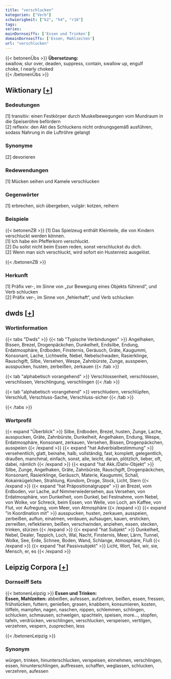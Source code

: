 ```yaml
---
title: "verschlucken"
kategorien: ["Verb"]
schwierigkeit: ["k2", "h4", "r16"]
tags:
series:
mainDornseiffs: ['Essen und Trinken']
domainDornseiffs: ['Essen, Mahlzeiten']
url: "verschlucken"
---
```


{{< betonenÜbs >}}
**Übersetzung:**  
swallow, slur over, deaden, suppress, contain, swallow up, engulf  
choke, I nearly choked  
{{< /betonenÜbs >}}

## Wiktionary [[+](https://de.wiktionary.org/wiki/verschlucken)]

### Bedeutungen
[1] transitiv: einen Festkörper durch Muskelbewegungen vom Mundraum in die Speiseröhre befördern  
[2] reflexiv: den Akt des Schluckens nicht ordnungsgemäß ausführen, sodass Nahrung in die Luftröhre gelangt  

### Synonyme
[2] devorieren  

### Redewendungen
[1] Mücken seihen und Kamele verschlucken  

### Gegenwörter
[1] erbrechen, sich übergeben, vulgär: kotzen, reihern  

### Beispiele
{{< betonenZB >}}
[1] Das Spielzeug enthält Kleinteile, die von Kindern verschluckt werden können.  
[1] Ich habe ein Pfefferkorn verschluckt.  
[2] Du sollst nicht beim Essen reden, sonst verschluckst du dich.  
[2] Wenn man sich verschluckt, wird sofort ein Hustenreiz ausgelöst.  

{{< /betonenZB >}}
### Herkunft
[1] Präfix ver-, im Sinne von „zur Bewegung eines Objekts führend“, und Verb schlucken  
[2] Präfix ver-, im Sinne von „fehlerhaft“, und Verb schlucken  



## dwds [[+](https://www.dwds.de/wb/verschlucken)]

### Wortinformation
{{< tabs "Dwds" >}}
{{< tab "Typische Verbindungen" >}}
Angelhaken, Bissen, Brezel, Drogenpäckchen, Dunkelheit, Endsilbe, Endung, Erdatmosphäre, Erdboden, Finsternis, Geräusch, Gräte, Kaugummi, Konsonant, Lache, Lichtwelle, Nebel, Nebelschwaden, Rasierklinge, Rauschgift, Silbe, Versehen, Wespe, Zahnbürste, Zunge, ausspeien, ausspucken, husten, zerbeißen, zerkauen
{{< /tab >}}

{{< tab "alphabetisch vorangehend" >}}
Verschlossenheit, verschlossen, verschlissen, Verschlingung, verschlingen
{{< /tab >}}

{{< tab "alphabetisch vorangehend" >}}
verschludern, verschlüpfen, Verschluß, Verschluss-Sache, Verschluss-sicher
{{< /tab >}}

{{< /tabs >}}

### Wortprofil
{{< expand "Überblick" >}} Silbe, Erdboden, Brezel, husten, Zunge, Lache, ausspucken, Gräte, Zahnbürste, Dunkelheit, Angelhaken, Endung, Wespe, Erdatmosphäre, Konsonant, zerkauen, Versehen, Bissen, Drogenpäckchen, ausspeien {{< /expand >}}
{{< expand "hat Adverbialbestimmung" >}} versehentlich, glatt, beinahe, halb, vollständig, fast, komplett, gelegentlich, draußen, manchmal, einfach, sonst, alle, leicht, daran, plötzlich, lieber, oft, dabei, nämlich {{< /expand >}}
{{< expand "hat Akk./Dativ-Objekt" >}} Silbe, Zunge, Angelhaken, Gräte, Zahnbürste, Rauschgift, Drogenpäckchen, Konsonant, Rasierklinge, Geräusch, Materie, Kaugummi, Schall, Kokainkügelchen, Strahlung, Kondom, Droge, Stock, Licht, Stern {{< /expand >}}
{{< expand "hat Präpositionalgruppe" >}} an Brezel, vom Erdboden, vor Lache, auf Nimmerwiedersehen, aus Versehen, von Erdatmosphäre, von Dunkelheit, vom Dunkel, bei Festnahme, vom Nebel, von Wolke, vor Schreck, beim Essen, von Welle, von Loch, am Kaffee, von Flut, vor Aufregung, vom Meer, von Atmosphäre {{< /expand >}}
{{< expand "in Koordination mit" >}} ausspucken, husten, zerkauen, ausspeien, zerbeißen, auftun, einatmen, verdauen, aufsaugen, kauen, ersticken, zerreißen, reflektieren, beißen, verschwinden, anziehen, essen, stecken, trinken, stürzen {{< /expand >}}
{{< expand "hat Subjekt" >}} Dunkelheit, Nebel, Dealer, Teppich, Loch, Wal, Nacht, Finsternis, Meer, Lärm, Tunnel, Wolke, See, Erde, Schnee, Boden, Wand, Schlange, Atmosphäre, Fluß {{< /expand >}}
{{< expand "hat Passivsubjekt" >}} Licht, Wort, Teil, wir, sie, Mensch, er, es {{< /expand >}}

## Leipzig Corpora [[+](https://corpora.uni-leipzig.de/en/res?word=verschlucken&corpusId=deu_newscrawl-public_2018)]

### Dornseiff Sets
{{< betonenLeipzig >}}
**Essen und Trinken:**  
**Essen, Mahlzeiten:** abbeißen, aufessen, aufzehren, beißen, essen, fressen, frühstücken, futtern, genießen, grasen, knabbern, konsumieren, kosten, löffeln, mampfen, nagen, naschen, nippen, schlemmen, schlingen, schlucken, schmausen, schwelgen, spachteln, speisen, more..., stopfen, tafeln, verdrücken, verschlingen, verschlucken, verspeisen, vertilgen, verzehren, vespern, zusprechen, less  

{{< /betonenLeipzig >}}

### Synonym
würgen, trinken, hinunterschlucken, verspeisen, einnehmen, verschlingen, essen, hinunterschlingen, auffressen, schaffen, weglassen, schlucken, verzehren, aufessen

